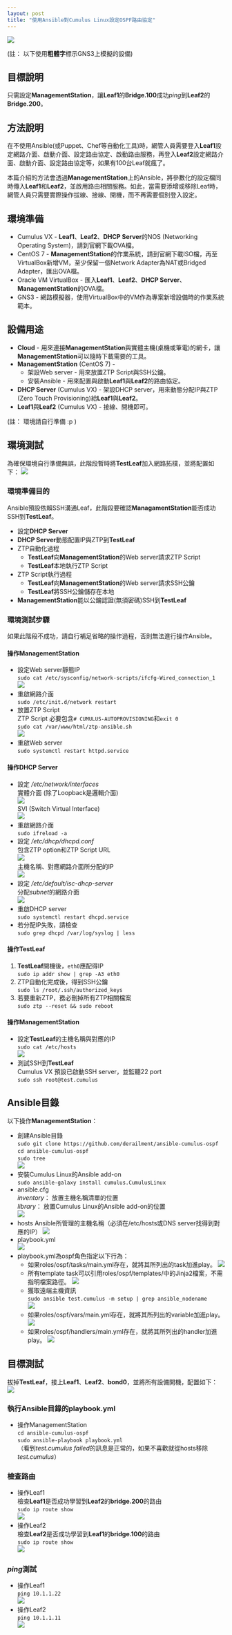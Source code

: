 ```yaml
---
layout: post
title: "使用Ansible對Cumulus Linux設定OSPF路由協定"
---
```

![](../../../assets/cumulus/objective_topology.png)

(註： 以下使用**粗體字**標示GNS3上模擬的設備)

## 目標說明
只需設定**ManagementStation**，讓**Leaf1**的**Bridge.100**成功*ping*到**Leaf2**的**Bridge.200**。

## 方法說明
在不使用Ansible(或Puppet、Chef等自動化工具)時，網管人員需要登入**Leaf1**設定網路介面、啟動介面、設定路由協定、啟動路由服務，再登入**Leaf2**設定網路介面、啟動介面、設定路由協定等，如果有100台Leaf就瘋了。

本篇介紹的方法會透過**ManagementStation**上的Ansible，將參數化的設定檔同時傳入**Leaf1**和**Leaf2**，並啟用路由相關服務。如此，當需要添增或移除Leaf時，網管人員只需要實際操作拔線、接線、開機，而不再需要個別登入設定。

## 環境準備
* Cumulus VX - **Leaf1**、**Leaf2**、**DHCP Server**的NOS (Networking Operating System)，請到官網下載OVA檔。
* CentOS 7 - **ManagementStation**的作業系統，請到官網下載ISO檔，再至VirtualBox新增VM，至少保留一個Network Adapter為NAT或Bridged Adapter，匯出OVA檔。
* Oracle VM VirtualBox - 匯入**Leaf1**、**Leaf2**、**DHCP Server**、**ManagementStation**的OVA檔。
* GNS3 - 網路模擬器，使用VirtualBox中的VM作為專案新增設備時的作業系統範本。

## 設備用途
* **Cloud** - 用來連接**ManagementStation**與實體主機(桌機或筆電)的網卡，讓**ManagementStation**可以隨時下載需要的工具。
* **ManagementStation** (CentOS 7) - 
  * 架設Web server - 用來放置ZTP Script與SSH公鑰。
  * 安裝Ansible - 用來配置與啟動**Leaf1**與**Leaf2**的路由協定。
* **DHCP Server** (Cumulus VX) - 架設DHCP server，用來動態分配IP與ZTP (Zero Touch Provisioning)給**Leaf1**與**Leaf2**。
* **Leaf1**與**Leaf2** (Cumulus VX) - 接線、開機即可。

(註： 環境請自行準備 :p )

## 環境測試
為確保環境自行準備無誤，此階段暫時將**TestLeaf**加入網路拓樸，並將配置如下：
![](../../../assets/cumulus/test_topology.png)
### 環境準備目的
Ansible預設依賴SSH溝通Leaf，此階段要確認**ManagamentStation**能否成功SSH到**TestLeaf**。
* 設定**DHCP Server**
* **DHCP Server**動態配置IP與ZTP到**TestLeaf**
* ZTP自動化過程
  * **TestLeaf**向**ManagementStation**的Web server請求ZTP Script 
  * **TestLeaf**本地執行ZTP Script
* ZTP Script執行過程
  * **TestLeaf**向**ManagementStation**的Web server請求SSH公鑰 
  * **TestLeaf**將SSH公鑰儲存在本地
* **ManagementStation**能以公鑰認證(無須密碼)SSH到**TestLeaf** 

### 環境測試步驟
如果此階段不成功，請自行補足省略的操作過程，否則無法進行操作Ansible。

#### 操作ManagementStation
* 設定Web server靜態IP  
```sudo cat /etc/sysconfig/network-scripts/ifcfg-Wired_connection_1```  
![](../../../assets/cumulus/ms_int0.png)
* 重啟網路介面  
```sudo /etc/init.d/network restart```
* 放置ZTP Script  
ZTP Script 必要包含```# CUMULUS-AUTOPROVISIONING```和```exit 0```  
```sudo cat /var/www/html/ztp-ansible.sh```  
![](../../../assets/cumulus/ms_ztp0.png)
* 重啟Web server  
```sudo systemctl restart httpd.service```   

#### 操作DHCP Server  
* 設定 */etc/network/interfaces*  
實體介面 (除了Loopback是邏輯介面)  
![](../../../assets/cumulus/dhcp_int0.png)  
SVI (Switch Virtual Interface)  
![](../../../assets/cumulus/dhcp_int1.png)
* 重啟網路介面  
```sudo ifreload -a```  
* 設定 */etc/dhcp/dhcpd.conf*  
包含ZTP option和ZTP Script URL  
![](../../../assets/cumulus/dhcp_conf0.png)  
主機名稱、對應網路介面所分配的IP  
![](../../../assets/cumulus/dhcp_conf1.png)  
* 設定 */etc/default/isc-dhcp-server*  
分配*subnet*的網路介面  
![](../../../assets/cumulus/dhcp_conf2.png)  
* 重啟DHCP server  
```sudo systemctl restart dhcpd.service```  
* 若分配IP失敗，請檢查  
```sudo grep dhcpd /var/log/syslog | less```   

#### 操作TestLeaf  
1. **TestLeaf**開機後，```eth0```應配得IP  
```sudo ip addr show | grep -A3 eth0```  
3. ZTP自動化完成後，得到SSH公鑰  
```sudo ls /root/.ssh/authorized_keys```  
3. 若要重新ZTP，務必刪掉所有ZTP相關檔案  
```sudo ztp --reset && sudo reboot```  

#### 操作ManagementStation  
* 設定**TestLeaf**的主機名稱與對應的IP  
```sudo cat /etc/hosts```  
![](../../../assets/cumulus/ms_etc_hosts.png)  
* 測試SSH到**TestLeaf**  
Cumulus VX 預設已啟動SSH server，並監聽22 port  
```sudo ssh root@test.cumulus```  

## Ansible目錄
以下操作**ManagementStation**： 
* 創建Ansible目錄  
```sudo git clone https://github.com/derailment/ansible-cumulus-ospf```  
```cd ansible-cumulus-ospf```  
```sudo tree```  
![](../../../assets/cumulus/ms_tree.png)  
* 安裝Cumulus Linux的Ansible add-on  
```sudo ansible-galaxy install cumulus.CumulusLinux```  
* ansible.cfg  
*inventory*： 放置主機名稱清單的位置  
*library*： 放置Cumulus Linux的Ansible add-on的位置  
![](../../../assets/cumulus/ms_ansible_cfg.png)  
* hosts 
Ansible所管理的主機名稱（必須在/etc/hosts或DNS server找得到對應的IP） 
  ![](../../../assets/cumulus/ms_hosts.png)  
* playbook.yml  
![](../../../assets/cumulus/ms_playbook.png)  
* playbook.yml為ospf角色指定以下行為：  
  * 如果roles/ospf/tasks/main.yml存在，就將其所列出的task加進play。 
  ![](../../../assets/cumulus/ms_tasks.png)  
  * 所有template task可以引用roles/ospf/templates/中的Jinja2檔案，不需指明檔案路徑。 
  ![](../../../assets/cumulus/ms_templates.png)  
  * 獲取遠端主機資訊  
  ```sudo ansible test.cumulus -m setup | grep ansible_nodename```  
  ![](../../../assets/cumulus/ms_setup.png)
  * 如果roles/ospf/vars/main.yml存在，就將其所列出的variable加進play。 
  ![](../../../assets/cumulus/ms_vars.png)  
  * 如果roles/ospf/handlers/main.yml存在，就將其所列出的handler加進play。 
  ![](../../../assets/cumulus/ms_handlers.png)  

## 目標測試  
拔掉**TestLeaf**，接上**Leaf1**、**Leaf2**、**bond0**，並將所有設備開機，配置如下：  
![](../../../assets/cumulus/objective_test_topology.png)

### 執行Ansible目錄的playbook.yml  
* 操作ManagementStation  
```cd ansible-cumulus-ospf```  
```sudo ansible-playbook playbook.yml```  
（看到*test.cumulus failed*的訊息是正常的，如果不喜歡就從hosts移除*test.cumulus*） 

### 檢查路由  
* 操作Leaf1  
檢查**Leaf1**是否成功學習到**Leaf2**的**bridge.200**的路由  
```sudo ip route show```  
![](../../../assets/cumulus/leaf1_route.png)  
* 操作Leaf2  
檢查**Leaf2**是否成功學習到**Leaf1**的**bridge.100**的路由  
```sudo ip route show```  
![](../../../assets/cumulus/leaf2_route.png)  

### *ping*測試  
* 操作Leaf1  
```ping 10.1.1.22```  
![](../../../assets/cumulus/leaf1_bridge200.png)  
* 操作Leaf2  
```ping 10.1.1.11```  
![](../../../assets/cumulus/leaf2_bridge100.png)  


